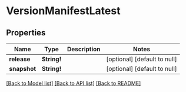 # VersionManifestLatest

## Properties
Name | Type | Description | Notes
------------ | ------------- | ------------- | -------------
**release** | **String!** |  | [optional] [default to null]
**snapshot** | **String!** |  | [optional] [default to null]

[[Back to Model list]](../README.md#documentation-for-models) [[Back to API list]](../README.md#documentation-for-api-endpoints) [[Back to README]](../README.md)


